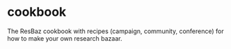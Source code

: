 # cookbook
The ResBaz cookbook with recipes (campaign, community, conference) for how to make your own research bazaar.
